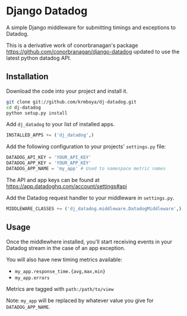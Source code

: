 # Django Datadog

A simple Django middleware for submitting timings and exceptions to Datadog.

This is a derivative work of conorbranagan's package 
https://github.com/conorbranagan/django-datadog updated to use the latest python
datadog API.

## Installation

Download the code into your project and install it.

```bash
git clone git://github.com/krmboya/dj-datadog.git
cd dj-datadog
python setup.py install
```

Add `dj_datadog` to your list of installed apps.

```python
INSTALLED_APPS += ('dj_datadog',)
```

Add the following configuration to your projects' `settings.py` file:

```python
DATADOG_API_KEY = 'YOUR_API_KEY'
DATADOG_APP_KEY = 'YOUR_APP_KEY'
DATADOG_APP_NAME = 'my_app' # Used to namespace metric names
```

The API and app keys can be found at https://app.datadoghq.com/account/settings#api

Add the Datadog request handler to your middleware in `settings.py`.

```python
MIDDLEWARE_CLASSES += ('dj_datadog.middleware.DatadogMiddleware',)
```

## Usage

Once the middlewhere installed, you'll start receiving events in your Datadog
stream in the case of an app exception.

You will also have new timing metrics available:

- `my_app.response_time.{avg,max,min}`
- `my_app.errors`

Metrics are tagged with `path:/path/to/view`

Note: `my_app` will be replaced by whatever value you give for `DATADOG_APP_NAME`.
